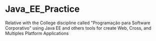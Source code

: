 # Java_EE_Practice
Relative with the College discipline called "Programação para Software Corporativo" using Java EE and others tools for create Web, Cross, and Multiples Platform Applications
